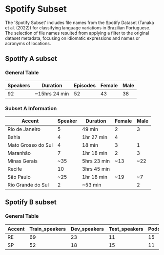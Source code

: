 # Spotify Subset

The 'Spotify Subset' includes file names from the Spotify Dataset (Tanaka et al. (2022)) for classifying language variations in Brazilian Portuguese. The selection of file names resulted from applying a filter to the original dataset metadata, focusing on idiomatic expressions and names or acronyms of locations.

<h2> Spotify A subset</h2>


<h3>General Table</h3>


| Speakers| Duration | Episodes | Female | Male |
| --- | --- | --- | --- | --- |
| 92 | ~15hrs 24 min | 52 | 43 | 38 |


<h3>Subset A Information</h3>


| Accent | Speaker | Duration | Female | Male |
| --- | --- | --- | --- | --- |
| Rio de Janeiro | 5 | 49 min | 2 | 3 |
| Bahia | 4 | 1hr 27 min | 4 |  |
| Mato Grosso do Sul | 4 | 18 min | 3 | 1 |
| Maranhão | 7 | 1hr 18 min | 2 | 3 |
| Minas Gerais | ~35 | 5hrs 23 min | ~13 | ~22 |
| Recife | 10 | 3hrs 45 min |  |  |
| São Paulo | ~25 | 1hr 18 min | ~19 | ~7 |
| Rio Grande do Sul | 2 | ~53 min |  | 2 |


<h2>Spotify B subset</h2>

</hr>


<h3>General Table</h3>

| Accent | Train_speakers | Dev_speakers | Test_speakers | Podcasts | Episodes | Duration| segments |
| --- | --- | --- | --- | --- | --- | --- | --- |
| RE | 69 | 23 | 11 | 15 | 57 | ~48.23 | 14,008 |
| SP | 52 | 18 | 15 | 11 | 78 | ~30.88 | 11,906 |







